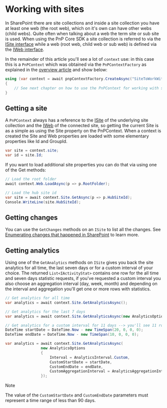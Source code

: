 # Working with sites

In SharePoint there are site collections and inside a site collection you have at least one web (the root web), which on it's own can have other webs (child webs). Quite often when talking about a web the term site or sub site is used. When using the PnP Core SDK a site collection is referred to via the [ISite interface](https://pnp.github.io/pnpcore/api/PnP.Core.Model.SharePoint.ISite.html) while a web (root web, child web or sub web) is defined via the [IWeb interface](https://pnp.github.io/pnpcore/api/PnP.Core.Model.SharePoint.IWeb.html).

In the remainder of this article you'll see a lot of `context` use: in this case this is a `PnPContext` which was obtained via the `PnPContextFactory` as explained in the [overview article](readme.md) and show below:

```csharp
using (var context = await pnpContextFactory.CreateAsync("SiteToWorkWith"))
{
    // See next chapter on how to use the PnPContext for working with sites
}
```

## Getting a site

A `PnPContext` always has a reference to the [ISite](https://pnp.github.io/pnpcore/api/PnP.Core.Model.SharePoint.ISite.html) of the underlying site collection and the [IWeb](https://pnp.github.io/pnpcore/api/PnP.Core.Model.SharePoint.IWeb.html) of the connected site, so getting the current Site is as a simple as using the Site property on the PnPContext. When a context is created the Site and Web properties are loaded with some elementary properties like Id and GroupId.

```csharp
var site = context.site;
var id = site.Id;
```

If you want to load additional site properties you can do that via using one of the Get methods:

```csharp
// Load the root folder 
await context.Web.LoadAsync(p => p.RootFolder);

// Load the hub site id
var site = await context.Site.GetAsync(p => p.HubSiteId);
Console.WriteLine(site.HubSiteId);
```

## Getting changes

You can use the `GetChanges` methods on an `ISite` to list all the changes. See [Enumerating changes that happened in SharePoint](changes-sharepoint.md) to learn more.

## Getting analytics

Using one of the `GetAnalytics` methods on `ISite` gives you back the site analytics for all time, the last seven days or for a custom interval of your choice. The returned `List<IActivityStat>` contains one row for the all time and seven days statistic requests, if you've requested a custom interval you also choose an aggregation interval (day, week, month) and depending on the interval and aggregation you'll get one or more rows with statistics.

```csharp
// Get analytics for all time
var analytics = await context.Site.GetAnalyticsAsync();

// Get analytics for the last 7 days
var analytics = await context.Site.GetAnalyticsAsync(new AnalyticsOptions { Interval = AnalyticsInterval.LastSevenDays });

// Get analytics for a custom interval for 11 days --> you'll see 11 rows with statistic data, one per day
DateTime startDate = DateTime.Now - new TimeSpan(20, 0, 0, 0);
DateTime endDate = DateTime.Now - new TimeSpan(10, 0, 0, 0);

var analytics = await context.Site.GetAnalyticsAsync(
                new AnalyticsOptions
                {
                    Interval = AnalyticsInterval.Custom,
                    CustomStartDate = startDate,
                    CustomEndDate = endDate,
                    CustomAggregationInterval = AnalyticsAggregationInterval.Day
                });
```

> [!Note]
> The value of the `CustomStartDate` and `CustomEndDate` parameters must represent a time range of less than 90 days.
